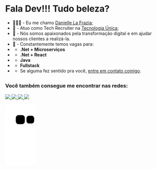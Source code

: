 # Fala Dev!!! Tudo beleza?

- 👨🏽‍💻 - Eu me chamo [Danielle La Frazia](https://www.linkedin.com/in/daniellelafrazia);
- 💜 - Atuo como Tech Recruiter na [Tecnologia Única](https://tecnologiaunica.com.br/);
- 🦄 - Nós somos apaixonados pela transformação digital e em ajudar nossos clientes a realizá-la.
- 💸 - Constantemente temos vagas para:
- - **.Net + Microserviços** 
- - **.Net + React**
- - **Java** 
- - **Fullstack**
- - Se alguma fez sentido pra você, [entre em contato comigo](https://www.linkedin.com/in/daniellelafrazia).

##

</div>
  
  ### Você também consegue me encontrar nas redes: 
  
 
<div>   
  <a href="https://www.linkedin.com/in/daniellelafrazia" target="_blank">
    <img src="https://img.shields.io/badge/-LinkedIn-%230077B5?style=for-the-badge&logo=linkedin&logoColor=white" target="_blank">
  </a>

  <a href="https://wa.me/5544998883694" target="_blank">
   <img src="https://img.shields.io/badge/WhatsApp-25D366?style=for-the-badge&logo=whatsapp&logoColor=white" target="_blank">
  </a> 

  <a href="mailto:dfrazia@tecnologiaunica.com.br">
    <img src="https://img.shields.io/badge/-Gmail-%23333?style=for-the-badge&logo=gmail&logoColor=white" target="_blank">
  </a>

  <a href="https://discord.gg/danilafrazia" target="_blank">
    <img src="https://img.shields.io/badge/Discord-7289DA?style=for-the-badge&logo=discord&logoColor=white" target="_blank">
  </a>

 
  ![Snake animation](https://github.com/paulopelaez/paulopelaez/blob/output/github-grid-snake.svg)
 
</div>
